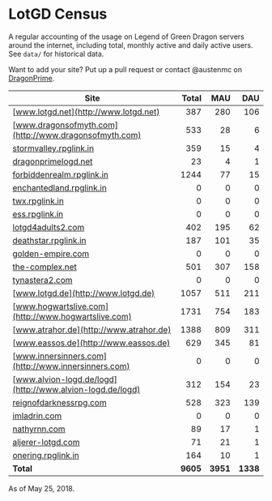 # LotGD Census
A regular accounting of the usage on Legend of Green Dragon servers around the internet, including total, monthly active and daily active users. See `data/` for historical data.

Want to add your site? Put up a pull request or contact @austenmc on [DragonPrime](http://dragonprime.net).


Site | Total | MAU | DAU
--- | ---:| ---:| ---:
[www.lotgd.net](http://www.lotgd.net)|387|280|106
[www.dragonsofmyth.com](http://www.dragonsofmyth.com)|533|28|6
[stormvalley.rpglink.in](http://stormvalley.rpglink.in)|359|15|4
[dragonprimelogd.net](http://dragonprimelogd.net)|23|4|1
[forbiddenrealm.rpglink.in](http://forbiddenrealm.rpglink.in)|1244|77|15
[enchantedland.rpglink.in](http://enchantedland.rpglink.in)|0|0|0
[twx.rpglink.in](http://twx.rpglink.in)|0|0|0
[ess.rpglink.in](http://ess.rpglink.in)|0|0|0
[lotgd4adults2.com](http://lotgd4adults2.com)|402|195|62
[deathstar.rpglink.in](http://deathstar.rpglink.in)|187|101|35
[golden-empire.com](http://golden-empire.com)|0|0|0
[the-complex.net](http://the-complex.net)|501|307|158
[tynastera2.com](http://tynastera2.com)|0|0|0
[www.lotgd.de](http://www.lotgd.de)|1057|511|211
[www.hogwartslive.com](http://www.hogwartslive.com)|1731|754|183
[www.atrahor.de](http://www.atrahor.de)|1388|809|311
[www.eassos.de](http://www.eassos.de)|629|345|81
[www.innersinners.com](http://www.innersinners.com)|0|0|0
[www.alvion-logd.de/logd](http://www.alvion-logd.de/logd)|312|154|23
[reignofdarknessrpg.com](http://reignofdarknessrpg.com)|528|323|139
[imladrin.com](http://imladrin.com)|0|0|0
[nathyrnn.com](http://nathyrnn.com)|89|17|1
[aljerer-lotgd.com](http://aljerer-lotgd.com)|71|21|1
[onering.rpglink.in](http://onering.rpglink.in)|164|10|1
**Total**|**9605**|**3951**|**1338**

As of May 25, 2018.
